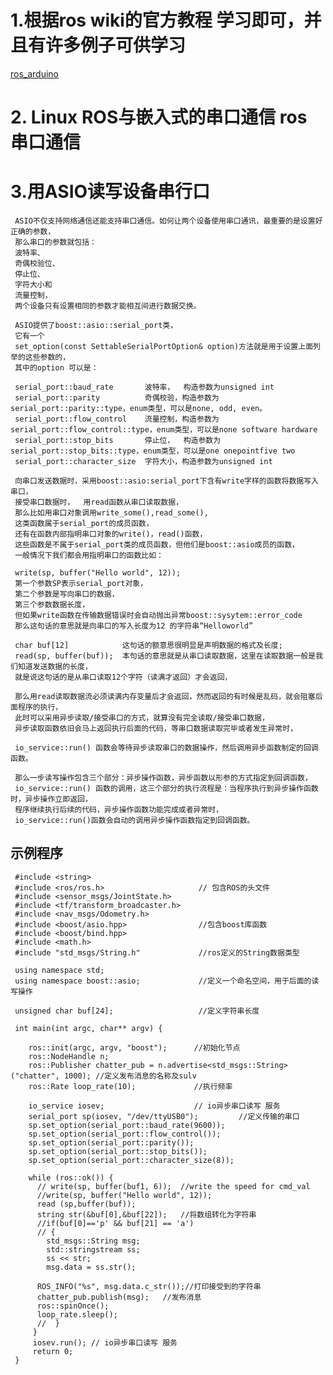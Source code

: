 # 1.根据ros wiki的官方教程 学习即可，并且有许多例子可供学习

 [ros_arduino](http://wiki.ros.org/rosserial_arduino/Tutorials)
      
# 2. Linux ROS与嵌入式的串口通信  ros 串口通信
# 3.用ASIO读写设备串行口
     ASIO不仅支持网络通信还能支持串口通信。如何让两个设备使用串口通讯，最重要的是设置好正确的参数，
     那么串口的参数就包括：
     波特率、
     奇偶校验位、
     停止位、
     字符大小和
     流量控制，
     两个设备只有设置相同的参数才能相互间进行数据交换。
     
     ASIO提供了boost::asio::serial_port类， 
     它有一个
     set_option(const SettableSerialPortOption& option)方法就是用于设置上面列举的这些参数的，
     其中的option 可以是：
     
     serial_port::baud_rate       波特率，  构造参数为unsigned int
     serial_port::parity          奇偶校验，构造参数为serial_port::parity::type，enum类型，可以是none, odd, even。
     serial_port::flow_control    流量控制，构造参数为serial_port::flow_control::type，enum类型，可以是none software hardware
     serial_port::stop_bits       停止位，  构造参数为serial_port::stop_bits::type，enum类型，可以是one onepointfive two
     serial_port::character_size  字符大小，构造参数为unsigned int
     
     向串口发送数据时，采用boost::asio:serial_port下含有write字样的函数将数据写入串口，
     接受串口数据时，  用read函数从串口读取数据，
     那么比如用串口对象调用write_some(),read_some(),
     这类函数属于serial_port的成员函数，
     还有在函数内部指明串口对象的write()，read()函数，
     这些函数是不属于serial_port类的成员函数，但他们是boost::asio成员的函数，
     一般情况下我们都会用指明串口的函数比如：

     write(sp, buffer("Hello world", 12));
     第一个参数SP表示serial_port对象，
     第二个参数是写向串口的数据，
     第三个参数数据长度，
     但如果write函数在传输数据错误时会自动抛出异常boost::sysytem::error_code 
     那么这句话的意思就是向串口的写入长度为12 的字符串“Helloworld”

     char buf[12]            这句话的额意思很明显是声明数据的格式及长度;
     read(sp, buffer(buf));  本句话的意思就是从串口读取数据，这里在读取数据一般是我们知道发送数据的长度，
     就是说这句话的是从串口读取12个字符（读满才返回）才会返回，
     
     那么用read读取数据流必须读满内存变量后才会返回，然而返回的有时候是乱码，就会阻塞后面程序的执行，
     此时可以采用异步读取/接受串口的方式，就算没有完全读取/接受串口数据，
     异步读取函数依旧会马上返回执行后面的代码，等串口数据读取完毕或者发生异常时，
     
     io_service::run() 函数会等待异步读取串口的数据操作，然后调用异步函数制定的回调函数。 
     
     那么一步读写操作包含三个部分：异步操作函数，异步函数以形参的方式指定到回调函数，
     io_service::run() 函数的调用，这三个部分的执行流程是：当程序执行到异步操作函数时，异步操作立即返回，
     程序继续执行后续的代码，异步操作函数功能完成或者异常时，
     io_service::run()函数会自动的调用异步操作函数指定到回调函数。
     
## 示例程序
     #include <string>
     #include <ros/ros.h>                     // 包含ROS的头文件
     #include <sensor_msgs/JointState.h>
     #include <tf/transform_broadcaster.h>
     #include <nav_msgs/Odometry.h>
     #include <boost/asio.hpp>                //包含boost库函数
     #include <boost/bind.hpp>
     #include <math.h>
     #include "std_msgs/String.h"             //ros定义的String数据类型

     using namespace std;
     using namespace boost::asio;             //定义一个命名空间，用于后面的读写操作

     unsigned char buf[24];                   //定义字符串长度

     int main(int argc, char** argv) {

        ros::init(argc, argv, "boost");      //初始化节点
        ros::NodeHandle n;
        ros::Publisher chatter_pub = n.advertise<std_msgs::String>("chatter", 1000); //定义发布消息的名称及sulv
        ros::Rate loop_rate(10);             //执行频率

        io_service iosev;                    // io异步串口读写 服务
        serial_port sp(iosev, "/dev/ttyUSB0");         //定义传输的串口
        sp.set_option(serial_port::baud_rate(9600));   
        sp.set_option(serial_port::flow_control());
        sp.set_option(serial_port::parity());
        sp.set_option(serial_port::stop_bits());
        sp.set_option(serial_port::character_size(8));

        while (ros::ok()) {
          // write(sp, buffer(buf1, 6));  //write the speed for cmd_val    
          //write(sp, buffer("Hello world", 12));  
          read (sp,buffer(buf));
          string str(&buf[0],&buf[22]);   //将数组转化为字符串
          //if(buf[0]=='p' && buf[21] == 'a')
          // {
            std_msgs::String msg;
            std::stringstream ss;
            ss << str;
            msg.data = ss.str();

          ROS_INFO("%s", msg.data.c_str());//打印接受到的字符串
          chatter_pub.publish(msg);   //发布消息
          ros::spinOnce();
          loop_rate.sleep();
          //  }
         }
         iosev.run(); // io异步串口读写 服务
         return 0;
     }
     
     
     
